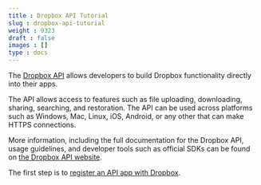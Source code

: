 ```yaml
---
title : Dropbox API Tutorial
slug : dropbox-api-tutorial
weight : 9323
draft : false
images : []
type : docs
---
```


The [Dropbox API][1] allows developers to build Dropbox functionality directly into their apps.

The API allows access to features such as file uploading, downloading, sharing, searching, and restoration. The API can be used across platforms such as Windows, Mac, Linux, iOS, Android, or any other that can make HTTPS connections.

More information, including the full documentation for the Dropbox API, usage guidelines, and developer tools such as official SDKs can be found on [the Dropbox API website][1].

The first step is to [register an API app with Dropbox][2].


  [1]: https://www.dropbox.com/developers
  [2]: https://www.dropbox.com/developers/apps/create

